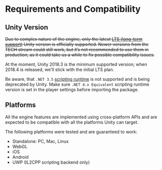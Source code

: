 # Requirements and Compatibility

## Unity Version
~~Due to complex nature of the engine, only the latest [LTS (long-term support)]( https://unity3d.com/unity/qa/lts-releases) Unity version is officially supported. Newer versions from the TECH stream could still work, but it’s not recommended to use them in production, as it could take us a while to fix possible compatibility issues.~~

At the moment, Unity 2018.3 is the minimum supported version; when 2018.4 is released, we'll stick with the initial LTS plan.

Be aware, that `.NET 3.5` [scripting runtime](https://docs.unity3d.com/Manual/ScriptingRuntimeUpgrade.html) is not supported and is being deprecated by Unity. Make sure `.NET 4.x Equivalent` scripting runtime version is set in the player settings before importing the package. 

## Platforms
All the engine features are implemented using cross-platform APIs and are expected to be compatible with all the platforms Unity can target. 

The following platforms were tested and are guaranteed to work:
* Standalone: PC, Mac, Linux
* WebGL
* iOS
* Android
* UWP (IL2CPP scripting backend only)
